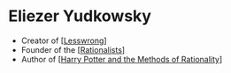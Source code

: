 # Eliezer Yudkowsky

- Creator of [[Lesswrong]]
- Founder of the [[Rationalists]]
- Author of [[Harry Potter and the Methods of Rationality]]

[//begin]: # "Autogenerated link references for markdown compatibility"
[Lesswrong]: lesswrong "Lesswrong"
[Rationalists]: rationalists "Rationalists"
[Harry Potter and the Methods of Rationality]: harry-potter-and-the-methods-of-rationality "Harry Potter and the Methods of Rationality"
[//end]: # "Autogenerated link references"